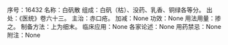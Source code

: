 序号：16432
名称：白矾散
组成：白矾（枯）、没药、乳香、铜绿各等分。
出处：《医统》卷六十三。
主治：赤口疮。
加减：None
功效：None
用法用量：掺之。
制备方法：上为细末。
临床应用：None
各家论述：None
用药禁忌：None
附注：None
